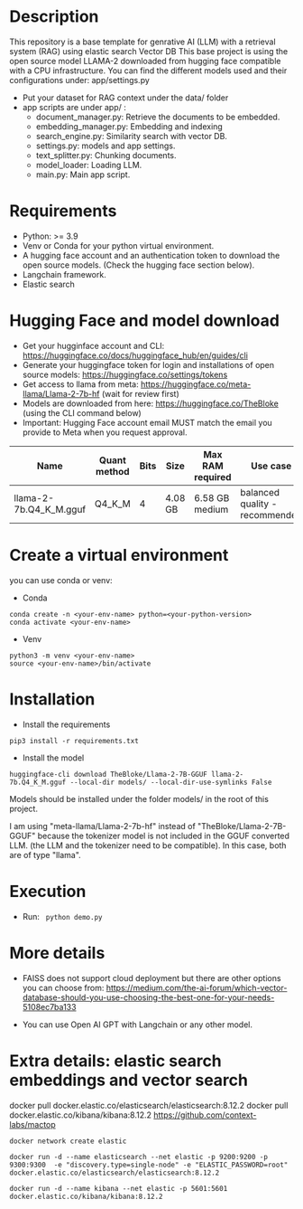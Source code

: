 # Description
This repository is a base template for genrative AI (LLM) with a retrieval system (RAG) using elastic search Vector DB
This base project is using the open source model LLAMA-2 downloaded from hugging face compatible with a CPU infrastructure.
You can find the different models used and their configurations under: app/settings.py

- Put your dataset for RAG context under the data/ folder
- app scripts are under app/ :
    - document_manager.py: Retrieve the documents to be embedded.
    - embedding_manager.py: Embedding and indexing 
    - search_engine.py: Similarity search with vector DB.
    - settings.py: models and app settings.
    - text_splitter.py: Chunking documents.
    - model_loader: Loading LLM.
    - main.py: Main app script.

# Requirements
- Python: >= 3.9
- Venv or Conda for your python virtual environment.
- A hugging face account and an authentication token to download the open source models. (Check the hugging face section below).
- Langchain framework.
- Elastic search

# Hugging Face and model download
- Get your hugginface account and CLI: https://huggingface.co/docs/huggingface_hub/en/guides/cli
- Generate your huggingface token for login and installations of open source models: https://huggingface.co/settings/tokens 
- Get access to llama from meta: https://huggingface.co/meta-llama/Llama-2-7b-hf (wait for review first)
- Models are downloaded from here: https://huggingface.co/TheBloke (using the CLI command below)
- Important: Hugging Face account email MUST match the email you provide to Meta when you request approval.


| Name | Quant method | Bits | Size | Max RAM required | Use case
| ------------- | ------------- | ------------- | ------------- | ------------- | ------------- |
| llama-2-7b.Q4_K_M.gguf | Q4_K_M | 4  | 4.08 GB  | 6.58 GB	medium | balanced quality - recommended  |

# Create a virtual environment
you can use conda or venv:

- Conda
```
conda create -n <your-env-name> python=<your-python-version>
conda activate <your-env-name>
```

- Venv
```
python3 -m venv <your-env-name>
source <your-env-name>/bin/activate
```

# Installation
- Install the requirements
```
pip3 install -r requirements.txt
```

- Install the model

```
huggingface-cli download TheBloke/Llama-2-7B-GGUF llama-2-7b.Q4_K_M.gguf --local-dir models/ --local-dir-use-symlinks False
```
Models should be installed under the folder models/ in the root of this project.

I am using "meta-llama/Llama-2-7b-hf" instead of "TheBloke/Llama-2-7B-GGUF" because the tokenizer model is not included in the GGUF converted LLM. (the LLM and the tokenizer need to be compatible). In this case, both are of type "llama".

# Execution
- Run:
```  python demo.py ```


# More details
- FAISS does not support cloud deployment but there are other options you can choose from:
https://medium.com/the-ai-forum/which-vector-database-should-you-use-choosing-the-best-one-for-your-needs-5108ec7ba133

- You can use Open AI GPT with Langchain or any other model.


# Extra details: elastic search embeddings and vector search
docker pull docker.elastic.co/elasticsearch/elasticsearch:8.12.2
docker pull docker.elastic.co/kibana/kibana:8.12.2
https://github.com/context-labs/mactop

```
docker network create elastic

docker run -d --name elasticsearch --net elastic -p 9200:9200 -p 9300:9300  -e "discovery.type=single-node" -e "ELASTIC_PASSWORD=root" docker.elastic.co/elasticsearch/elasticsearch:8.12.2

docker run -d --name kibana --net elastic -p 5601:5601 docker.elastic.co/kibana/kibana:8.12.2
```
